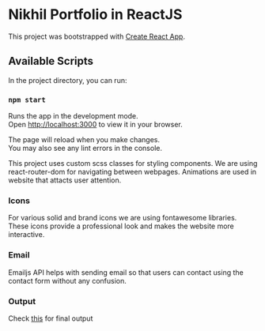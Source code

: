 # Nikhil Portfolio in ReactJS

This project was bootstrapped with [Create React App](https://github.com/facebook/create-react-app).

## Available Scripts

In the project directory, you can run:

### `npm start`

Runs the app in the development mode.\
Open [http://localhost:3000](http://localhost:3000) to view it in your browser.

The page will reload when you make changes.\
You may also see any lint errors in the console.

This project uses custom scss classes for styling components. We are using react-router-dom for navigating between webpages. Animations are used in website that attacts user attention.

### Icons
For various solid and brand icons we are using fontawesome libraries. These icons provide a professional look and makes the website more interactive.

### Email
Emailjs API helps with sending email so that users can contact using the contact form without any confusion.

### Output
Check [this](https://frolicking-gelato-d406b9.netlify.app/) for final output
